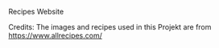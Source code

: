 Recipes Website

Credits:
The images and recipes used in this Projekt are from https://www.allrecipes.com/
